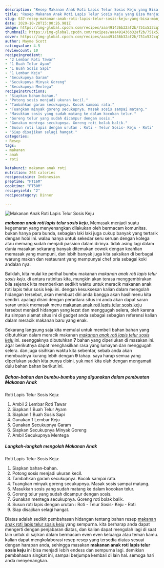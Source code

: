 ```yaml
---
description: "Resep Makanan Anak Roti Lapis Telur Sosis Keju yang Bisa Manjain Lidah"
title: "Resep Makanan Anak Roti Lapis Telur Sosis Keju yang Bisa Manjain Lidah"
slug: 637-resep-makanan-anak-roti-lapis-telur-sosis-keju-yang-bisa-manjain-lidah
date: 2020-10-20T15:00:26.981Z
image: https://img-global.cpcdn.com/recipes/aaa491436b32af2b/751x532cq70/makanan-anak-roti-lapis-telur-sosis-keju-foto-resep-utama.jpg
thumbnail: https://img-global.cpcdn.com/recipes/aaa491436b32af2b/751x532cq70/makanan-anak-roti-lapis-telur-sosis-keju-foto-resep-utama.jpg
cover: https://img-global.cpcdn.com/recipes/aaa491436b32af2b/751x532cq70/makanan-anak-roti-lapis-telur-sosis-keju-foto-resep-utama.jpg
author: Mayme Scott
ratingvalue: 4.5
reviewcount: 10
recipeingredient:
- "2 Lembar Roti Tawar"
- "1 Buah Telur Ayam"
- "1 Buah Sosis Sapi"
- "1 Lembar Keju"
- "Secukupnya Garam"
- "Secukupnya Minyak Goreng"
- "Secukupnya Mentega"
recipeinstructions:
- "Siapkan bahan-bahan."
- "Potong sosis menjadi ukuran kecil."
- "Tambahkan garam secukupnya. Kocok sampai rata."
- "Tuangkan minyak goreng secukupnya. Masak sosis sampai matang."
- "Masukkan sosis yang sudah matang ke dalam kocokan telur."
- "Goreng telur yang sudah dicampur dengan sosis."
- "Gunakan mentega secukupnya. Goreng roti bolak balik."
- "Susun roti lapis dengan urutan : Roti - Telur Sosis- Keju - Roti"
- "Siap disajikan selagi hangat."
categories:
- Resep
tags:
- makanan
- anak
- roti

katakunci: makanan anak roti 
nutrition: 263 calories
recipecuisine: Indonesian
preptime: "PT16M"
cooktime: "PT50M"
recipeyield: "2"
recipecategory: Dinner

---
```



![Makanan Anak
Roti Lapis Telur Sosis Keju](https://img-global.cpcdn.com/recipes/aaa491436b32af2b/751x532cq70/makanan-anak-roti-lapis-telur-sosis-keju-foto-resep-utama.jpg)

<b><i>makanan anak
roti lapis telur sosis keju</i></b>, Memasak menjadi suatu kegemaran yang menyenangkan dilakukan oleh bermacam komunitas. bukan hanya para bunda, sebagian laki laki juga cukup banyak yang tertarik dengan hobi ini. walau hanya untuk sekedar seru seruan dengan kolega atau memang sudah menjadi passion dalam dirinya. tidak asing lagi dalam dunia masakan sekarang banyak ditemukan cowok dengan keahlian memasak yang mumpuni, dan lebih banyak juga kita saksikan di berbagai warung makan dan restaurant yang mempunyai chef pria sebagai koki andalan nya.



Baiklah, kita mulai ke perihal bumbu makanan <i>makanan anak
roti lapis telur sosis keju</i>. di antara rutinitas kita, mungkin akan terasa menggembirakan bila sejenak kita memberikan sedikit waktu untuk meracik makanan anak
roti lapis telur sosis keju ini. dengan kesuksesan kalian dalam mengolah hidangan tersebut, akan membuat diri anda bangga akan hasil menu kita sendiri. apalagi disini dengan perantara situs ini anda akan dapat saran saran untuk memasak menu <u>makanan anak
roti lapis telur sosis keju</u> tersebut menjadi hidangan yang lezat dan menggugah selera, oleh karena itu simpan alamat situs ini di gadget anda sebagai sebagian referensi kalian dalam meracik makanan baru yang enak.


Sekarang langsung saja kita memulai untuk membeli bahan bahan yang dibutuhkan dalam meracik makanan <u><i>makanan anak
roti lapis telur sosis keju</i></u> ini. seenggaknya dibutuhkan <b>7</b> bahan yang diperlukan di masakan ini. agar berikutnya dapat menghasilkan rasa yang lumayan dan menggugah selera. dan juga sisihkan waktu kita sebentar, sebab anda akan membuatnya kurang lebih dengan <b>9</b> tahap. saya harap semua yang diperlukan sudah kita punya disini, yuk mari kita olah dengan mengamati dulu bahan bahan berikut ini.

<!--inarticleads1-->

##### Bahan-bahan dan bumbu-bumbu yang digunakan dalam pembuatan Makanan Anak
Roti Lapis Telur Sosis Keju:

1. Ambil 2 Lembar Roti Tawar
1. Siapkan 1 Buah Telur Ayam
1. Siapkan 1 Buah Sosis Sapi
1. Gunakan 1 Lembar Keju
1. Gunakan Secukupnya Garam
1. Siapkan Secukupnya Minyak Goreng
1. Ambil Secukupnya Mentega




<!--inarticleads2-->

##### Langkah-langkah mengolah Makanan Anak
Roti Lapis Telur Sosis Keju:

1. Siapkan bahan-bahan.
1. Potong sosis menjadi ukuran kecil.
1. Tambahkan garam secukupnya. Kocok sampai rata.
1. Tuangkan minyak goreng secukupnya. Masak sosis sampai matang.
1. Masukkan sosis yang sudah matang ke dalam kocokan telur.
1. Goreng telur yang sudah dicampur dengan sosis.
1. Gunakan mentega secukupnya. Goreng roti bolak balik.
1. Susun roti lapis dengan urutan : Roti - Telur Sosis- Keju - Roti
1. Siap disajikan selagi hangat.




Diatas adalah sedikit pembahasan hidangan tentang bahan resep <u>makanan anak
roti lapis telur sosis keju</u> yang sempurna. kita berharap anda dapat mengerti dengan penjabaran diatas, dan kalian dapat mengolah lagi di saat lain untuk di sajikan dalam bermacam even even keluarga atau teman kamu. kalian dapat mengkolaborasi resep resep yang tersedia diatas sesuai dengan harapan anda, sehingga masakan <b>makanan anak
roti lapis telur sosis keju</b> ini bisa menjadi lebih endess dan sempurna lagi. demikian pembahasan singkat ini, sampai berjumpa kembali di lain hal. semoga hari anda menyenangkan.
